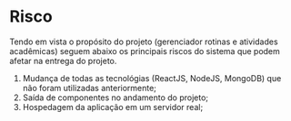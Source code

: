# Risco

Tendo em vista o propósito do projeto (gerenciador rotinas e atividades acadêmicas) seguem abaixo os principais riscos do sistema que podem afetar na entrega do projeto.



1. Mudança de todas as tecnológias (ReactJS, NodeJS, MongoDB) que não foram utilizadas anteriormente;
2. Saída de componentes no andamento do projeto;
3. Hospedagem da aplicação em um servidor real;
